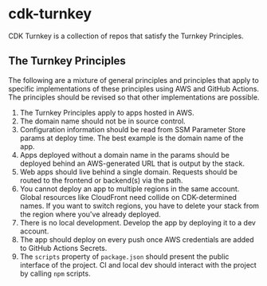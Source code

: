 # cdk-turnkey
CDK Turnkey is a collection of repos that satisfy the Turnkey Principles.

## The Turnkey Principles
The following are a mixture of general principles and principles that apply to specific implementations of these principles using AWS and GitHub Actions. The principles should be revised so that other implementations are possible.

1. The Turnkey Principles apply to apps hosted in AWS.
1. The domain name should not be in source control.
2. Configuration information should be read from SSM Parameter Store params at deploy time. The best example is the domain name of the app.
3. Apps deployed without a domain name in the params should be deployed behind an AWS-generated URL that is output by the stack.
4. Web apps should live behind a single domain. Requests should be routed to the frontend or backend(s) via the path.
5. You cannot deploy an app to multiple regions in the same account. Global resources like CloudFront need collide on CDK-determined names. If you want to switch regions, you have to delete your stack from the region where you've already deployed.
6. There is no local development. Develop the app by deploying it to a dev account.
7. The app should deploy on every push once AWS credentials are added to GitHub Actions Secrets.
8. The `scripts` property of `package.json` should present the public interface of the project. CI and local dev should interact with the project by calling `npm` scripts.
